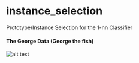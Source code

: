 # instance_selection
Prototype/Instance Selection for the 1-nn Classifier

#### The George Data (George the fish)
![alt text](https://https://github.com/LucyKuncheva/instance_selection/edit/master/GeorgeImage.jpg "George")
